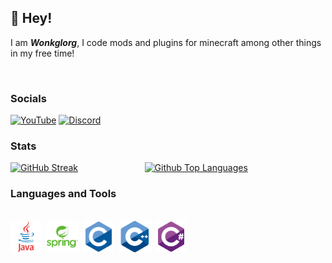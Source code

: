 ## 👋 Hey!

I am ***Wonkglorg***, I code mods and plugins for minecraft among other things in my free time!

<!--<img src="https://komarev.com/ghpvc/?username=wonkglorg&style=flat-square&color=blue" alt=""/>   Banner that shows profile views-->

<br>

### Socials

[![YouTube](https://img.shields.io/badge/youtube-FF0000?style=for-the-badge&logo=youtube&logoColor=white)](https://youtube.com/@wonkglorg)
[![Discord](https://img.shields.io/badge/discord-5865F2?style=for-the-badge&logo=discord&logoColor=white)](https://discord.gg)


### Stats

[![GitHub Streak](https://streak-stats.demolab.com?user=wonkglorg&theme=transparent&hide_border=true&mode=weekly&sideNums=EBD6D2&fire=EB1616&ring=EB2944&dates=AA9B98&sideLabels=FFF6F6&currStreakLabel=EBD6D2&currStreakNum=EBD6D2)](https://git.io/streak-stats)
⠀⠀⠀⠀⠀⠀⠀⠀⠀⠀[![Github Top Languages](https://github-readme-stats.vercel.app/api/top-langs/?username=wonkglorg&theme=transparent&layout=donut&hide_title=false&hide_border=true&langs_count=8)](https://github.com/anuraghazra/github-readme-stats)

<!-----------------------------[![Github Top Languages](https://readme-stats-smoky.vercel.app/api/top-langs/?username=wonkglorg&layout=compact&theme=dark&hide_border=true)](https://github.com/anuraghazra/github-readme-stats)-->


 <!--
<br>
  <img height="135px" src="https://github-readme-stats.vercel.app/api?username=wonkglorg&theme=nord&show_icons=true&hide_title=true&hide_border=true&hide_rank=true&include_all_commits=true&count_private=true&line_height=21">
  -->


### Languages and Tools
<br>
<div>
  <img src="https://github.com/devicons/devicon/blob/master/icons/java/java-original-wordmark.svg" title="Java" alt="Java" width="50" height="50"/>&nbsp;
  <img src="https://github.com/devicons/devicon/blob/master/icons/spring/spring-original-wordmark.svg" title="Spring" alt="Spring" width="50" height="50"/>&nbsp;
  <img src="https://github.com/devicons/devicon/blob/master/icons/c/c-original.svg" title="C" alt="C" width="50" height="50"/>&nbsp;
  <img src="https://github.com/devicons/devicon/blob/master/icons/cplusplus/cplusplus-original.svg" title="Cplusplus" alt="Cplusplus" width="50" height="50"/>&nbsp;
  <img src="https://github.com/devicons/devicon/blob/master/icons/csharp/csharp-original.svg" title="Csharp" alt="Csharp" width="50" height="50"/>&nbsp;
</div>
